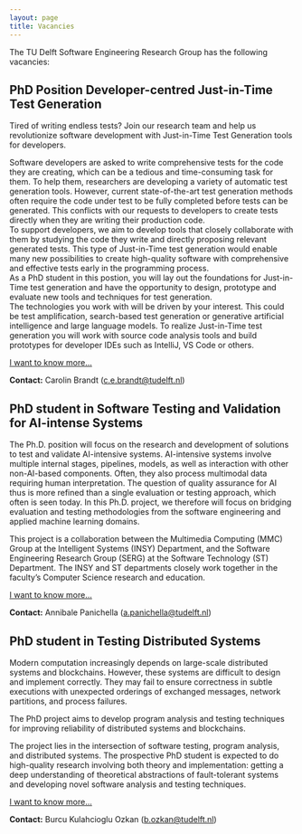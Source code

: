 ```yaml
---
layout: page
title: Vacancies
---
```


The TU Delft Software Engineering Research Group has the following vacancies: 

## PhD Position Developer-centred Just-in-Time Test Generation

Tired of writing endless tests? Join our research team and help us revolutionize software development with Just-in-Time Test Generation tools for developers.

Software developers are asked to write comprehensive tests for the code they are creating, which can be a tedious and time-consuming task for them. To help them, researchers are developing a variety of automatic test generation tools. However, current state-of-the-art test generation methods often require the code under test to be fully completed before tests can be generated. This conflicts with our requests to developers to create tests directly when they are writing their production code.  
To support developers, we aim to develop tools that closely collaborate with them by studying the code they write and directly proposing relevant generated tests. This type of Just-in-Time test generation would enable many new possibilities to create high-quality software with comprehensive and effective tests early in the programming process.  
As a PhD student in this postion, you will lay out the foundations for Just-in-Time test generation and have the opportunity to design, prototype and evaluate new tools and techniques for test generation.  
The technologies you work with will be driven by your interest. This could be test amplification, search-based test generation or generative artificial intelligence and large language models.
To realize Just-in-Time test generation you will work with source code analysis tools and build prototypes for developer IDEs such as IntelliJ, VS Code or others.

[I want to know more...](vacancies/dev-centered-test-gen.md)

**Contact:** Carolin Brandt (c.e.brandt@tudelft.nl)


## PhD student in Software Testing and Validation for AI-intense Systems

The Ph.D. position will focus on the research and development of solutions to test and validate AI-intensive systems. AI-intensive systems involve multiple internal stages, pipelines, models, as well as interaction with other non-AI-based components. Often, they also process multimodal data requiring human interpretation. The question of quality assurance for AI thus is more refined than a single evaluation or testing approach, which often is seen today. In this Ph.D. project, we therefore will focus on bridging evaluation and testing methodologies from the software engineering and applied machine learning domains.

This project is a collaboration between the Multimedia Computing (MMC) Group at the Intelligent Systems (INSY) Department, and the Software Engineering Research Group (SERG) at the Software Technology (ST) Department. The INSY and ST departments closely work together in the faculty’s Computer Science research and education.

[I want to know more...](vacancies/testing4ai.html)

**Contact:** Annibale Panichella (a.panichella@tudelft.nl)


## PhD student in Testing Distributed Systems

Modern computation increasingly depends on large-scale distributed systems and blockchains. However, these systems are difficult to design and implement correctly. They may fail to ensure correctness in subtle executions with unexpected orderings of exchanged messages, network partitions, and process failures.

The PhD project aims to develop program analysis and testing techniques for improving reliability of distributed systems and blockchains.

The project lies in the intersection of software testing, program analysis, and distributed systems. The prospective PhD student is expected to do high-quality research involving both theory and implementation: getting a deep understanding of theoretical abstractions of fault-tolerant systems and developing novel software analysis and testing techniques.

[I want to know more...](vacancies/testds.html)

**Contact:** Burcu Kulahcioglu Ozkan (b.ozkan@tudelft.nl)
